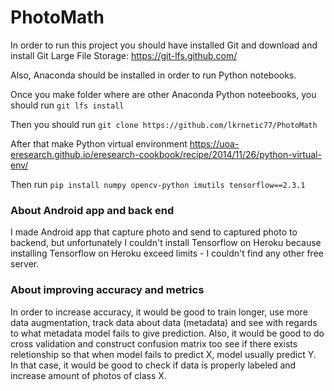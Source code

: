 # PhotoMath

In order to run this project you should have installed Git and download and install Git Large File Storage: https://git-lfs.github.com/

Also, Anaconda should be installed in order to run Python notebooks. 

Once you make folder where are other Anaconda Python noteebooks, you should run  ```git lfs install```

Then you should run ```git clone https://github.com/lkrnetic77/PhotoMath```

After that make Python virtual environment https://uoa-eresearch.github.io/eresearch-cookbook/recipe/2014/11/26/python-virtual-env/

Then run ```pip install numpy opencv-python imutils tensorflow==2.3.1```

### About Android app and back end
I made Android app that capture photo and send to captured photo to backend, but unfortunately I couldn't install Tensorflow on Heroku because installing Tensorflow on Heroku exceed limits - I couldn't find any other free server.

### About improving accuracy and metrics
In order to increase accuracy, it would be good to train longer, use more data augmentation, track data about data (metadata) and see with regards to what metadata model fails to give prediction. Also, it would be good to do cross validation and construct confusion matrix too see if there exists reletionship so that when model fails to predict X, model usually predict Y. In that case, it would be good to check if data is properly labeled and increase amount of photos of class X.
